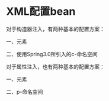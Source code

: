 XML配置bean
==================
对于构造器注入，有两种基本的配置方案：

一、<constructor-arg>元素
  
二、使用Spring3.0所引入的c-命名空间

对于属性注入，也有两种基本的配置方案：

一、<property>元素
  
二、p-命名空间
